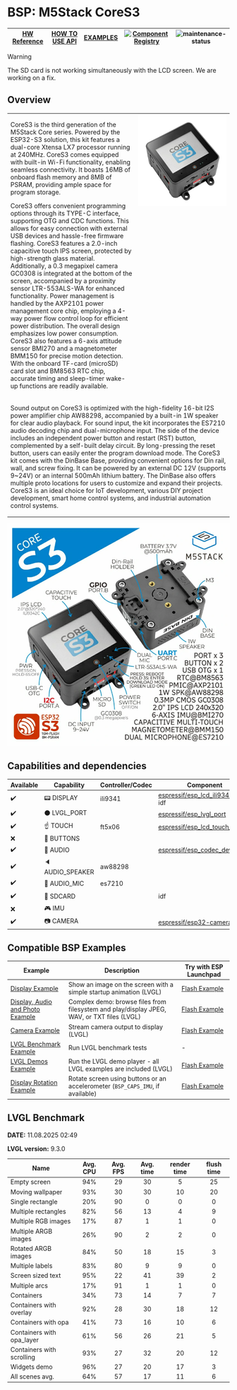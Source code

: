 # BSP: M5Stack CoreS3

| [HW Reference](https://docs.m5stack.com/en/core/CoreS3) | [HOW TO USE API](API.md) | [EXAMPLES](#compatible-bsp-examples) | [![Component Registry](https://components.espressif.com/components/espressif/m5stack_core_s3/badge.svg)](https://components.espressif.com/components/espressif/m5stack_core_s3) | ![maintenance-status](https://img.shields.io/badge/maintenance-actively--developed-brightgreen.svg) |
| --- | --- | --- | --- | -- |
> [!WARNING]
> The SD card is not working simultaneously with the LCD screen. We are working on a fix.

## Overview

<table>
<tr><td>

CoreS3 is the third generation of the M5Stack Core series. Powered by the ESP32-S3 solution, this kit features a dual-core Xtensa LX7 processor running at 240MHz. CoreS3 comes equipped with built-in Wi-Fi functionality, enabling seamless connectivity. It boasts 16MB of onboard flash memory and 8MB of PSRAM, providing ample space for program storage.

CoreS3 offers convenient programming options through its TYPE-C interface, supporting OTG and CDC functions. This allows for easy connection with external USB devices and hassle-free firmware flashing. CoreS3 features a 2.0-inch capacitive touch IPS screen, protected by high-strength glass material. Additionally, a 0.3 megapixel camera GC0308 is integrated at the bottom of the screen, accompanied by a proximity sensor LTR-553ALS-WA for enhanced functionality. Power management is handled by the AXP2101 power management core chip, employing a 4-way power flow control loop for efficient power distribution. The overall design emphasizes low power consumption. CoreS3 also features a 6-axis attitude sensor BMI270 and a magnetometer BMM150 for precise motion detection. With the onboard TF-card (microSD) card slot and BM8563 RTC chip, accurate timing and sleep-timer wake-up functions are readily available.

</td><td width="200" valign="top">
  <img src="doc/m5stack_core_s3.webp">
</td></tr>
<tr><td colspan="2">

Sound output on CoreS3 is optimized with the high-fidelity 16-bit I2S power amplifier chip AW88298, accompanied by a built-in 1W speaker for clear audio playback. For sound input, the kit incorporates the ES7210 audio decoding chip and dual-microphone input. The side of the device includes an independent power button and restart (RST) button, complemented by a self-built delay circuit. By long-pressing the reset button, users can easily enter the program download mode. The CoreS3 kit comes with the DinBase Base, providing convenient options for Din rail, wall, and screw fixing. It can be powered by an external DC 12V (supports 9~24V) or an internal 500mAh lithium battery. The DinBase also offers multiple proto locations for users to customize and expand their projects. CoreS3 is an ideal choice for IoT development, various DIY project development, smart home control systems, and industrial automation control systems.
</td></tr>
</table>

![image](doc/pic.webp)

## Capabilities and dependencies

<div align="center">
<!-- START_DEPENDENCIES -->

|     Available    |       Capability       |Controller/Codec|                                                  Component                                                 |   Version  |
|------------------|------------------------|----------------|------------------------------------------------------------------------------------------------------------|------------|
|:heavy_check_mark:|     :pager: DISPLAY    |     ili9341    | [espressif/esp_lcd_ili9341](https://components.espressif.com/components/espressif/esp_lcd_ili9341)<br/>idf |^1<br/>>=5.4|
|:heavy_check_mark:|:black_circle: LVGL_PORT|                |       [espressif/esp_lvgl_port](https://components.espressif.com/components/espressif/esp_lvgl_port)       |     ^2     |
|:heavy_check_mark:|    :point_up: TOUCH    |     ft5x06     |[espressif/esp_lcd_touch_ft5x06](https://components.espressif.com/components/espressif/esp_lcd_touch_ft5x06)|     ^1     |
|        :x:       | :radio_button: BUTTONS |                |                                                                                                            |            |
|:heavy_check_mark:|  :musical_note: AUDIO  |                |       [espressif/esp_codec_dev](https://components.espressif.com/components/espressif/esp_codec_dev)       |   ~1.3.1   |
|:heavy_check_mark:| :speaker: AUDIO_SPEAKER|     aw88298    |                                                                                                            |            |
|:heavy_check_mark:| :microphone: AUDIO_MIC |     es7210     |                                                                                                            |            |
|:heavy_check_mark:|  :floppy_disk: SDCARD  |                |                                                     idf                                                    |    >=5.4   |
|        :x:       |    :video_game: IMU    |                |                                                                                                            |            |
|:heavy_check_mark:|     :camera: CAMERA    |                |        [espressif/esp32-camera](https://components.espressif.com/components/espressif/esp32-camera)        |   ^2.0.11  |

<!-- END_DEPENDENCIES -->
</div>

## Compatible BSP Examples

<div align="center">
<!-- START_EXAMPLES -->

| Example | Description | Try with ESP Launchpad |
| ------- | ----------- | ---------------------- |
| [Display Example](https://github.com/espressif/esp-bsp/tree/master/examples/display) | Show an image on the screen with a simple startup animation (LVGL) | [Flash Example](https://espressif.github.io/esp-launchpad/?flashConfigURL=https://espressif.github.io/esp-bsp/config.toml&app=display-) |
| [Display, Audio and Photo Example](https://github.com/espressif/esp-bsp/tree/master/examples/display_audio_photo) | Complex demo: browse files from filesystem and play/display JPEG, WAV, or TXT files (LVGL) | [Flash Example](https://espressif.github.io/esp-launchpad/?flashConfigURL=https://espressif.github.io/esp-bsp/config.toml&app=display_audio_photo-) |
| [Camera Example](https://github.com/espressif/esp-bsp/tree/master/examples/display_camera) | Stream camera output to display (LVGL) | [Flash Example](https://espressif.github.io/esp-launchpad/?flashConfigURL=https://espressif.github.io/esp-bsp/config.toml&app=display_camera-) |
| [LVGL Benchmark Example](https://github.com/espressif/esp-bsp/tree/master/examples/display_lvgl_benchmark) | Run LVGL benchmark tests | - |
| [LVGL Demos Example](https://github.com/espressif/esp-bsp/tree/master/examples/display_lvgl_demos) | Run the LVGL demo player - all LVGL examples are included (LVGL) | [Flash Example](https://espressif.github.io/esp-launchpad/?flashConfigURL=https://espressif.github.io/esp-bsp/config.toml&app=display_lvgl_demos-) |
| [Display Rotation Example](https://github.com/espressif/esp-bsp/tree/master/examples/display_rotation) | Rotate screen using buttons or an accelerometer (`BSP_CAPS_IMU`, if available) | [Flash Example](https://espressif.github.io/esp-launchpad/?flashConfigURL=https://espressif.github.io/esp-bsp/config.toml&app=display_rotation-) |

<!-- END_EXAMPLES -->
</div>

<!-- START_BENCHMARK -->

## LVGL Benchmark

**DATE:** 11.08.2025 02:49

**LVGL version:** 9.3.0

| Name | Avg. CPU | Avg. FPS | Avg. time | render time | flush time |
| ---- | :------: | :------: | :-------: | :---------: | :--------: |
| Empty screen | 94%  | 29  | 30  | 5  | 25  |
| Moving wallpaper | 93%  | 30  | 30  | 10  | 20  |
| Single rectangle | 20%  | 90  | 0  | 0  | 0  |
| Multiple rectangles | 82%  | 56  | 13  | 4  | 9  |
| Multiple RGB images | 17%  | 87  | 1  | 1  | 0  |
| Multiple ARGB images | 26%  | 90  | 2  | 2  | 0  |
| Rotated ARGB images | 84%  | 50  | 18  | 15  | 3  |
| Multiple labels | 83%  | 80  | 9  | 9  | 0  |
| Screen sized text | 95%  | 22  | 41  | 39  | 2  |
| Multiple arcs | 17%  | 91  | 1  | 1  | 0  |
| Containers | 34%  | 73  | 14  | 7  | 7  |
| Containers with overlay | 92%  | 28  | 30  | 18  | 12  |
| Containers with opa | 41%  | 73  | 16  | 10  | 6  |
| Containers with opa_layer | 61%  | 56  | 26  | 21  | 5  |
| Containers with scrolling | 93%  | 27  | 32  | 20  | 12  |
| Widgets demo | 96%  | 27  | 20  | 17  | 3  |
| All scenes avg. | 64%  | 57  | 17  | 11  | 6  |



<!-- END_BENCHMARK -->
